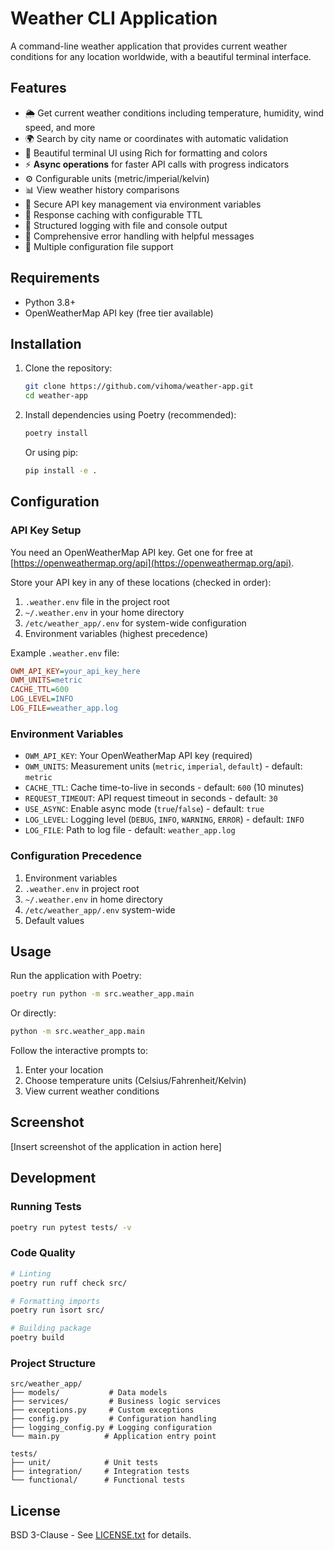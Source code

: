 # Weather CLI Application

A command-line weather application that provides current weather conditions for any location worldwide, with a beautiful terminal interface.

## Features

- 🌦️ Get current weather conditions including temperature, humidity, wind speed, and more
- 🌍 Search by city name or coordinates with automatic validation
- 🎨 Beautiful terminal UI using Rich for formatting and colors
- ⚡ **Async operations** for faster API calls with progress indicators
- ⚙️ Configurable units (metric/imperial/kelvin)
- 📊 View weather history comparisons
- 🔐 Secure API key management via environment variables
- 💾 Response caching with configurable TTL
- 📝 Structured logging with file and console output
- 🎯 Comprehensive error handling with helpful messages
- 🔧 Multiple configuration file support

## Requirements

- Python 3.8+
- OpenWeatherMap API key (free tier available)

## Installation

1. Clone the repository:
   ```bash
   git clone https://github.com/vihoma/weather-app.git
   cd weather-app
   ```

2. Install dependencies using Poetry (recommended):
   ```bash
   poetry install
   ```

   Or using pip:
   ```bash
   pip install -e .
   ```

## Configuration

### API Key Setup

You need an OpenWeatherMap API key. Get one for free at [https://openweathermap.org/api](https://openweathermap.org/api).

Store your API key in any of these locations (checked in order):

1. `.weather.env` file in the project root
2. `~/.weather.env` in your home directory  
3. `/etc/weather_app/.env` for system-wide configuration
4. Environment variables (highest precedence)

Example `.weather.env` file:
```ini
OWM_API_KEY=your_api_key_here
OWM_UNITS=metric
CACHE_TTL=600
LOG_LEVEL=INFO
LOG_FILE=weather_app.log
```

### Environment Variables

- `OWM_API_KEY`: Your OpenWeatherMap API key (required)
- `OWM_UNITS`: Measurement units (`metric`, `imperial`, `default`) - default: `metric`
- `CACHE_TTL`: Cache time-to-live in seconds - default: `600` (10 minutes)
- `REQUEST_TIMEOUT`: API request timeout in seconds - default: `30`
- `USE_ASYNC`: Enable async mode (`true`/`false`) - default: `true`
- `LOG_LEVEL`: Logging level (`DEBUG`, `INFO`, `WARNING`, `ERROR`) - default: `INFO`
- `LOG_FILE`: Path to log file - default: `weather_app.log`

### Configuration Precedence

1. Environment variables
2. `.weather.env` in project root
3. `~/.weather.env` in home directory
4. `/etc/weather_app/.env` system-wide
5. Default values

## Usage

Run the application with Poetry:
```bash
poetry run python -m src.weather_app.main
```

Or directly:
```bash
python -m src.weather_app.main
```

Follow the interactive prompts to:
1. Enter your location
2. Choose temperature units (Celsius/Fahrenheit/Kelvin)
3. View current weather conditions

## Screenshot

[Insert screenshot of the application in action here]

## Development

### Running Tests

```bash
poetry run pytest tests/ -v
```

### Code Quality

```bash
# Linting
poetry run ruff check src/

# Formatting imports  
poetry run isort src/

# Building package
poetry build
```

### Project Structure

```
src/weather_app/
├── models/           # Data models
├── services/         # Business logic services
├── exceptions.py     # Custom exceptions
├── config.py         # Configuration handling
├── logging_config.py # Logging configuration
└── main.py          # Application entry point

tests/
├── unit/            # Unit tests
├── integration/     # Integration tests
└── functional/      # Functional tests
```

## License

BSD 3-Clause - See [LICENSE.txt](LICENSE.txt) for details.
